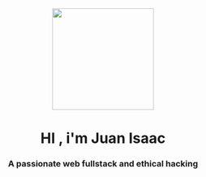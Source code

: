 <div id=" header" align="center">
     <div id=" header" align="center">
        <img src=https://www.hubpng.com/files/preview/715x587/png-transparent-saint-seiya-libra-cloth-png-saint-seiya-11679443123pbuv2zag2d69eopjcyf6hztzcqgfufpnkkkg10f5noha1vjffdimri3rydgmgaddzknr8osllz7fbyzppyqjr.png width="200" >
         </div>
          <h1 align="center">HI , i'm Juan Isaac</h1>
         <h3 align="center">A passionate web fullstack and ethical hacking</h3>
 </div>
